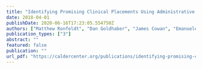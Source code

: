 ```yaml
---
title: "Identifying Promising Clinical Placements Using Administrative Data: Preliminary Results from ISTI Placement Initiative Pilot"
date: 2018-04-01
publishDate: 2020-06-16T17:23:05.554750Z
authors: ["Matthew Ronfeldt", "Dan Goldhaber", "James Cowan", "Emanuele Bardelli", "Joy Johnson", "Christopher Daniel Tien"]
publication_types: ["3"]
abstract: ""
featured: false
publication: ""
url_pdf: "https://caldercenter.org/publications/identifying-promising-clinical-placements-using-administrative-data-preliminary-results"
---
```


